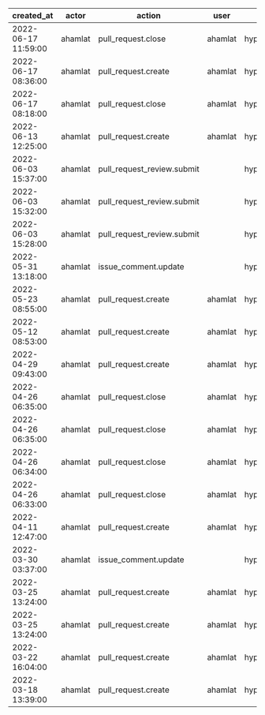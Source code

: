 |          created_at | actor   | action                     | user    | repo             |
| ------------------- | ------- | -------------------------- | ------- | ---------------- |
| 2022-06-17 11:59:00 | ahamlat | pull_request.close         | ahamlat | hyperledger/besu |
| 2022-06-17 08:36:00 | ahamlat | pull_request.create        | ahamlat | hyperledger/besu |
| 2022-06-17 08:18:00 | ahamlat | pull_request.close         | ahamlat | hyperledger/besu |
| 2022-06-13 12:25:00 | ahamlat | pull_request.create        | ahamlat | hyperledger/besu |
| 2022-06-03 15:37:00 | ahamlat | pull_request_review.submit |         | hyperledger/besu |
| 2022-06-03 15:32:00 | ahamlat | pull_request_review.submit |         | hyperledger/besu |
| 2022-06-03 15:28:00 | ahamlat | pull_request_review.submit |         | hyperledger/besu |
| 2022-05-31 13:18:00 | ahamlat | issue_comment.update       |         | hyperledger/besu |
| 2022-05-23 08:55:00 | ahamlat | pull_request.create        | ahamlat | hyperledger/besu |
| 2022-05-12 08:53:00 | ahamlat | pull_request.create        | ahamlat | hyperledger/besu |
| 2022-04-29 09:43:00 | ahamlat | pull_request.create        | ahamlat | hyperledger/besu |
| 2022-04-26 06:35:00 | ahamlat | pull_request.close         | ahamlat | hyperledger/besu |
| 2022-04-26 06:35:00 | ahamlat | pull_request.close         | ahamlat | hyperledger/besu |
| 2022-04-26 06:34:00 | ahamlat | pull_request.close         | ahamlat | hyperledger/besu |
| 2022-04-26 06:33:00 | ahamlat | pull_request.close         | ahamlat | hyperledger/besu |
| 2022-04-11 12:47:00 | ahamlat | pull_request.create        | ahamlat | hyperledger/besu |
| 2022-03-30 03:37:00 | ahamlat | issue_comment.update       |         | hyperledger/besu |
| 2022-03-25 13:24:00 | ahamlat | pull_request.create        | ahamlat | hyperledger/besu |
| 2022-03-25 13:24:00 | ahamlat | pull_request.create        | ahamlat | hyperledger/besu |
| 2022-03-22 16:04:00 | ahamlat | pull_request.create        | ahamlat | hyperledger/besu |
| 2022-03-18 13:39:00 | ahamlat | pull_request.create        | ahamlat | hyperledger/besu |
